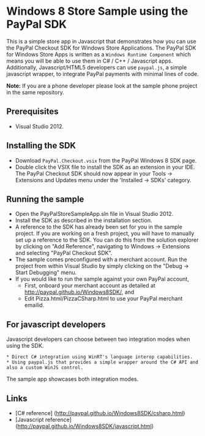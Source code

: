 
# Windows 8 Store Sample using the PayPal SDK

This is a simple store app in Javascript that demonstrates how you can use the PayPal Checkout SDK for Windows Store Applications. The PayPal SDK for Windows Store Apps is written as a `Windows Runtime Component` which means you will be able to use them in C# / C++ / Javascript apps. Additionally, Javascript/HTML5 developers can use `paypal.js`, a simple javascript wrapper, to integrate PayPal payments with minimal lines of code.

**Note:**  If you are a phone developer please look at the sample phone project in the same repository.

## Prerequisites

  * Visual Studio 2012.
	
## Installing the SDK

   * Download `PayPal.Checkout.vsix` from the PayPal Windows 8 SDK page.
   * Double click the VSIX file to install the SDK as an extension in your IDE. The PayPal Checkout SDK should now appear in your Tools -> Extensions and Updates menu under the 'Installed -> SDKs' category.
   
## Running the sample

   * Open the PayPalStoreSampleApp.sln file in Visual Studio 2012.
   * Install the SDK as described in the installation section.
   * A reference to the SDK has already been set for you in the sample project. If you are working on a fresh project, you will have to manually set up a reference to the SDK. You can do this from the solution explorer by clicking on "Add Reference", navigating to Windows -> Extensions and selecting "PayPal Checkout SDK".
   * The sample comes preconfigured with a merchant account. Run the project from within Visual Studio by simply clicking on the "Debug -> Start Debugging" menu.
   * If you would like to run the sample against your own PayPal account, 
      * First, onboard your merchant account as detailed at http://paypal.github.io/Windows8SDK/, and
      * Edit Pizza.html/PizzaCSharp.html to use your PayPal merchant emailid.
      
## For javascript developers

Javascript developers can choose between two integration modes when using the SDK.

	* Direct C# integration using WinRT's language interop capabilities.
	* Using paypal.js that provides a simple wrapper around the C# API and also a custom WinJS control.
	
The sample app showcases both integration modes.	
      
## Links

   * [C# reference] (http://paypal.github.io/Windows8SDK/csharp.html)
   * [Javascript reference] (http://paypal.github.io/Windows8SDK/javascript.html)
      

      
   